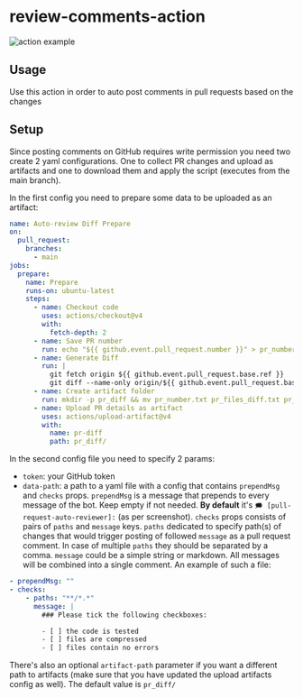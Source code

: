# review-comments-action

![action example](https://raw.githubusercontent.com/pshergie/pull-request-auto-reviewer/main/img/example.jpg)

## Usage

Use this action in order to auto post comments in pull requests based on the changes

## Setup

Since posting comments on GitHub requires write permission you need two create 2 yaml configurations. One to collect PR changes and upload as artifacts and one to download them and apply the script (executes from the main branch).

In the first config you need to prepare some data to be uploaded as an artifact:

```yml
name: Auto-review Diff Prepare
on:
  pull_request:
    branches:
      - main
jobs:
  prepare:
    name: Prepare
    runs-on: ubuntu-latest
    steps:
      - name: Checkout code
        uses: actions/checkout@v4
        with:
          fetch-depth: 2
      - name: Save PR number
        run: echo "${{ github.event.pull_request.number }}" > pr_number.txt
      - name: Generate Diff
        run: |
          git fetch origin ${{ github.event.pull_request.base.ref }}
          git diff --name-only origin/${{ github.event.pull_request.base.ref }}..${{ github.sha }} > pr_files_diff.txt
      - name: Create artifact folder
        run: mkdir -p pr_diff && mv pr_number.txt pr_files_diff.txt pr_diff/
      - name: Upload PR details as artifact
        uses: actions/upload-artifact@v4
        with:
          name: pr-diff
          path: pr_diff/
```

In the second config file you need to specify 2 params:

- `token`: your GitHub token
- `data-path`: a path to a yaml file with a config that contains `prependMsg` and `checks` props. `prependMsg` is a message that prepends to every message of the bot. Keep empty if not needed. **By default** it's `🗯️ [pull-request-auto-reviewer]:` (as per screenshot). `checks` props consists of pairs of `paths` and `message` keys. `paths` dedicated to specify path(s) of changes that would trigger posting of followed `message` as a pull request comment. In case of multiple `paths` they should be separated by a comma. `message` could be a simple string or markdown. All messages will be combined into a single comment. An example of such a file:

```yml
- prependMsg: ""
- checks:
    - paths: "**/*.*"
      message: |
        ### Please tick the following checkboxes:

        - [ ] the code is tested
        - [ ] files are compressed
        - [ ] files contain no errors
```

There's also an optional `artifact-path`  parameter if you want a different path to artifacts (make sure that you have updated the upload artifacts config as well). The default value is `pr_diff/`
